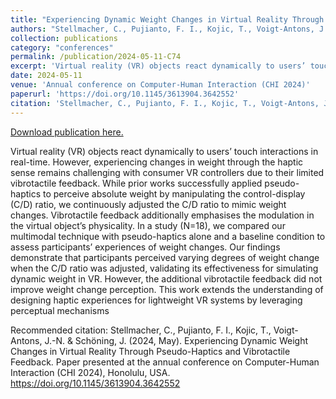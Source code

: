 ```yaml
---
title: "Experiencing Dynamic Weight Changes in Virtual Reality Through Pseudo-Haptics and Vibrotactile Feedback"
authors: "Stellmacher, C., Pujianto, F. I., Kojic, T., Voigt-Antons, J.-N. & Schöning, J."
collection: publications
category: "conferences"
permalink: /publication/2024-05-11-C74
excerpt: 'Virtual reality (VR) objects react dynamically to users’ touch interactions in real-time. However, experiencing changes in weight through the haptic sense remains challenging with consumer VR controllers due to their limited vibrotactile feedback. While prior works successfully applied pseudo-haptics to perceive absolute weight by manipulating the control-display (C/D) ratio, we continuously adjusted the C/D ratio to mimic weight changes. Vibrotactile feedback additionally emphasises the modulation in the virtual object’s physicality. In a study (N=18), we compared our multimodal technique with pseudo-haptics alone and a baseline condition to assess participants’ experiences of weight changes. Our findings demonstrate that participants perceived varying degrees of weight change when the C/D ratio was adjusted, validating its effectiveness for simulating dynamic weight in VR. However, the additional vibrotactile feedback did not improve weight change perception. This work extends the understanding of designing haptic experiences for lightweight VR systems by leveraging perceptual mechanisms'
date: 2024-05-11
venue: 'Annual conference on Computer-Human Interaction (CHI 2024)'
paperurl: 'https://doi.org/10.1145/3613904.3642552'
citation: 'Stellmacher, C., Pujianto, F. I., Kojic, T., Voigt-Antons, J.-N. &amp; Schöning, J. (2024, May). Experiencing Dynamic Weight Changes in Virtual Reality Through Pseudo-Haptics and Vibrotactile Feedback. Paper presented at the annual conference on Computer-Human Interaction (CHI 2024), Honolulu, USA. https://doi.org/10.1145/3613904.3642552  '
---
```


<a href='https://doi.org/10.1145/3613904.3642552'>Download publication here.</a>

Virtual reality (VR) objects react dynamically to users’ touch interactions in real-time. However, experiencing changes in weight through the haptic sense remains challenging with consumer VR controllers due to their limited vibrotactile feedback. While prior works successfully applied pseudo-haptics to perceive absolute weight by manipulating the control-display (C/D) ratio, we continuously adjusted the C/D ratio to mimic weight changes. Vibrotactile feedback additionally emphasises the modulation in the virtual object’s physicality. In a study (N=18), we compared our multimodal technique with pseudo-haptics alone and a baseline condition to assess participants’ experiences of weight changes. Our findings demonstrate that participants perceived varying degrees of weight change when the C/D ratio was adjusted, validating its effectiveness for simulating dynamic weight in VR. However, the additional vibrotactile feedback did not improve weight change perception. This work extends the understanding of designing haptic experiences for lightweight VR systems by leveraging perceptual mechanisms

Recommended citation: Stellmacher, C., Pujianto, F. I., Kojic, T., Voigt-Antons, J.-N. & Schöning, J. (2024, May). Experiencing Dynamic Weight Changes in Virtual Reality Through Pseudo-Haptics and Vibrotactile Feedback. Paper presented at the annual conference on Computer-Human Interaction (CHI 2024), Honolulu, USA. https://doi.org/10.1145/3613904.3642552  